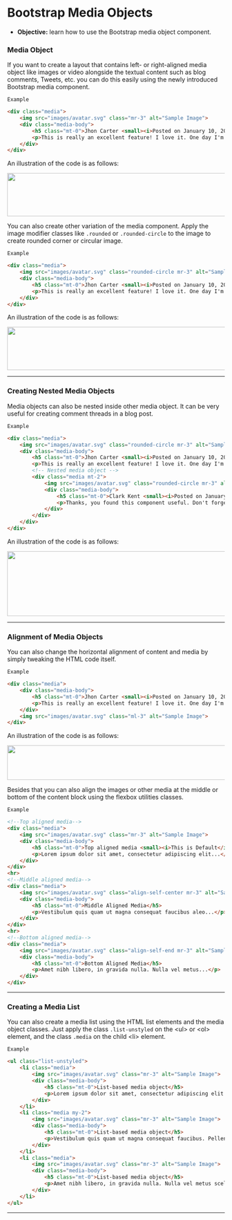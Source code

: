 # Bootstrap Media Objects
- **Objective:**  learn how to use the Bootstrap media object component.

### Media Object
If you want to create a layout that contains left- or right-aligned media object like images or video alongside the textual content such as blog comments, Tweets, etc. you can do this easily using the newly introduced Bootstrap media component.

`Example`
```html
<div class="media">
    <img src="images/avatar.svg" class="mr-3" alt="Sample Image">
    <div class="media-body">
        <h5 class="mt-0">Jhon Carter <small><i>Posted on January 10, 2019</i></small></h5>
        <p>This is really an excellent feature! I love it. One day I'm definitely going to use this Bootstrap media object component into my application.</p>
    </div>
</div>
```
An illustration of the code is as follows:

<a href="url"><img src="https://www.tutorialrepublic.com/lib/images/bootstrap-4/bootstrap-media-objects.png" height="100" width="800"></a>

You can also create other variation of the media component. Apply the image modifier classes like `.rounded` or `.rounded-circle` to the image to create rounded corner or circular image.

`Example`
```html
<div class="media">
    <img src="images/avatar.svg" class="rounded-circle mr-3" alt="Sample Image">
    <div class="media-body">
        <h5 class="mt-0">Jhon Carter <small><i>Posted on January 10, 2019</i></small></h5>
        <p>This is really an excellent feature! I love it. One day I'm definitely going to use this Bootstrap media object component into my application.</p>
    </div>
</div>
```
An illustration of the code is as follows:

<a href="url"><img src="https://www.tutorialrepublic.com/lib/images/bootstrap-4/bootstrap-rounded-media-objects.png" height="100" width="800"></a>

---
### Creating Nested Media Objects
Media objects can also be nested inside other media object. It can be very useful for creating comment threads in a blog post.

`Example`
```html
<div class="media">
    <img src="images/avatar.svg" class="rounded-circle mr-3" alt="Sample Image">
    <div class="media-body">
        <h5 class="mt-0">Jhon Carter <small><i>Posted on January 10, 2019</i></small></h5>
        <p>This is really an excellent feature! I love it. One day I'm definitely going to use this Bootstrap media object component into my application.</p>
        <!-- Nested media object -->
        <div class="media mt-2">
            <img src="images/avatar.svg" class="rounded-circle mr-3" alt="Sample Image">
            <div class="media-body">
                <h5 class="mt-0">Clark Kent <small><i>Posted on January 12, 2019</i></small></h5>
                <p>Thanks, you found this component useful. Don't forget to check out other Bootstrap components as well. They're also very useful.</p>
            </div>
        </div>
    </div>
</div>
```
An illustration of the code is as follows:

<a href="url"><img src="https://www.tutorialrepublic.com/lib/images/bootstrap-4/bootstrap-nested-media-objects.png" height="150" width="800"></a>

---
### Alignment of Media Objects
You can also change the horizontal alignment of content and media by simply tweaking the HTML code itself.

`Example`
```html
<div class="media">    
    <div class="media-body">
        <h5 class="mt-0">Jhon Carter <small><i>Posted on January 10, 2019</i></small></h5>
        <p>This is really an excellent feature! I love it. One day I'm definitely going to use this Bootstrap media object component into my application.</p>
    </div>
    <img src="images/avatar.svg" class="ml-3" alt="Sample Image">
</div>
```
An illustration of the code is as follows:

<a href="url"><img src="https://www.tutorialrepublic.com/lib/images/bootstrap-4/bootstrap-media-objects-horizontal-alignment.png" height="80" width="800"></a>

Besides that you can also align the images or other media at the middle or bottom of the content block using the flexbox utilities classes.

`Example`
```html
<!--Top aligned media-->
<div class="media">
    <img src="images/avatar.svg" class="mr-3" alt="Sample Image">
    <div class="media-body">
        <h5 class="mt-0">Top aligned media <small><i>This is Default</i></small></h5>
        <p>Lorem ipsum dolor sit amet, consectetur adipiscing elit...</p>
    </div>
</div>
<hr>
<!--Middle aligned media-->
<div class="media">
    <img src="images/avatar.svg" class="align-self-center mr-3" alt="Sample Image">
    <div class="media-body">
        <h5 class="mt-0">Middle Aligned Media</h5>
        <p>Vestibulum quis quam ut magna consequat faucibus aleo...</p>
    </div>
</div>
<hr>
<!--Bottom aligned media-->
<div class="media">
    <img src="images/avatar.svg" class="align-self-end mr-3" alt="Sample Image">
    <div class="media-body">
        <h5 class="mt-0">Bottom Aligned Media</h5>
        <p>Amet nibh libero, in gravida nulla. Nulla vel metus...</p>
    </div>
</div>
```
---
### Creating a Media List
You can also create a media list using the HTML list elements and the media object classes. Just apply the class `.list-unstyled` on the \<ul> or \<ol> element, and the class `.media` on the child \<li> element.

`Example`
```html
<ul class="list-unstyled">
    <li class="media">
        <img src="images/avatar.svg" class="mr-3" alt="Sample Image">
        <div class="media-body">
            <h5 class="mt-0">List-based media object</h5>
            <p>Lorem ipsum dolor sit amet, consectetur adipiscing elit. Nam eu sem tempor, varius quam at, luctus dui. Mauris magna metus, dapibus nec turpis vel, semper malesuada ante.</p>
        </div>
    </li>
    <li class="media my-2">
        <img src="images/avatar.svg" class="mr-3" alt="Sample Image">
        <div class="media-body">
            <h5 class="mt-0">List-based media object</h5>
            <p>Vestibulum quis quam ut magna consequat faucibus. Pellentesque eget nisi a mi suscipit tincidunt. Ut tempus dictum risus. Pellentesque viverra sagittis quam at mattis.</p>
        </div>
    </li>
    <li class="media">
        <img src="images/avatar.svg" class="mr-3" alt="Sample Image">
        <div class="media-body">
            <h5 class="mt-0">List-based media object</h5>
            <p>Amet nibh libero, in gravida nulla. Nulla vel metus scelerisque ante sollicitudin commodo. Cras purus odio, vestibulum in vulputate at, tempus viverra turpis.</p>
        </div>
    </li>
</ul>
```
---